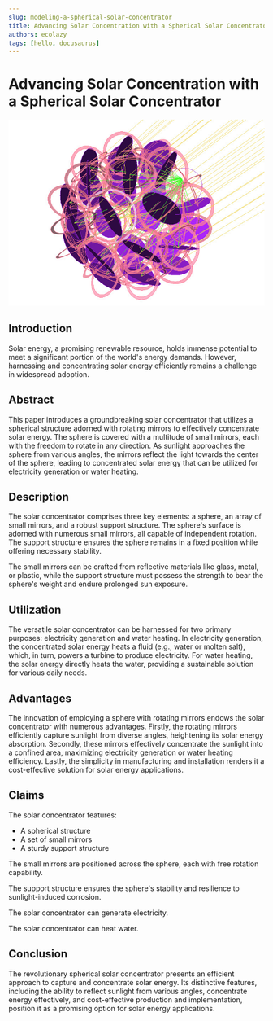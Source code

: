```yaml
---
slug: modeling-a-spherical-solar-concentrator
title: Advancing Solar Concentration with a Spherical Solar Concentrator
authors: ecolazy
tags: [hello, docusaurus]
---
```


# Advancing Solar Concentration with a Spherical Solar Concentrator

![Spherical Solar Concentrator](/img/solar-concentrator-3.jpg)

## Introduction

Solar energy, a promising renewable resource, holds immense potential to meet a significant portion of the world's energy demands. However, harnessing and concentrating solar energy efficiently remains a challenge in widespread adoption.

## Abstract

This paper introduces a groundbreaking solar concentrator that utilizes a spherical structure adorned with rotating mirrors to effectively concentrate solar energy. The sphere is covered with a multitude of small mirrors, each with the freedom to rotate in any direction. As sunlight approaches the sphere from various angles, the mirrors reflect the light towards the center of the sphere, leading to concentrated solar energy that can be utilized for electricity generation or water heating.

## Description

The solar concentrator comprises three key elements: a sphere, an array of small mirrors, and a robust support structure. The sphere's surface is adorned with numerous small mirrors, all capable of independent rotation. The support structure ensures the sphere remains in a fixed position while offering necessary stability.

The small mirrors can be crafted from reflective materials like glass, metal, or plastic, while the support structure must possess the strength to bear the sphere's weight and endure prolonged sun exposure.

## Utilization

The versatile solar concentrator can be harnessed for two primary purposes: electricity generation and water heating. In electricity generation, the concentrated solar energy heats a fluid (e.g., water or molten salt), which, in turn, powers a turbine to produce electricity. For water heating, the solar energy directly heats the water, providing a sustainable solution for various daily needs.

## Advantages

The innovation of employing a sphere with rotating mirrors endows the solar concentrator with numerous advantages. Firstly, the rotating mirrors efficiently capture sunlight from diverse angles, heightening its solar energy absorption. Secondly, these mirrors effectively concentrate the sunlight into a confined area, maximizing electricity generation or water heating efficiency. Lastly, the simplicity in manufacturing and installation renders it a cost-effective solution for solar energy applications.

## Claims

The solar concentrator features:
- A spherical structure
- A set of small mirrors
- A sturdy support structure

The small mirrors are positioned across the sphere, each with free rotation capability.

The support structure ensures the sphere's stability and resilience to sunlight-induced corrosion.

The solar concentrator can generate electricity.

The solar concentrator can heat water.

## Conclusion

The revolutionary spherical solar concentrator presents an efficient approach to capture and concentrate solar energy. Its distinctive features, including the ability to reflect sunlight from various angles, concentrate energy effectively, and cost-effective production and implementation, position it as a promising option for solar energy applications.
